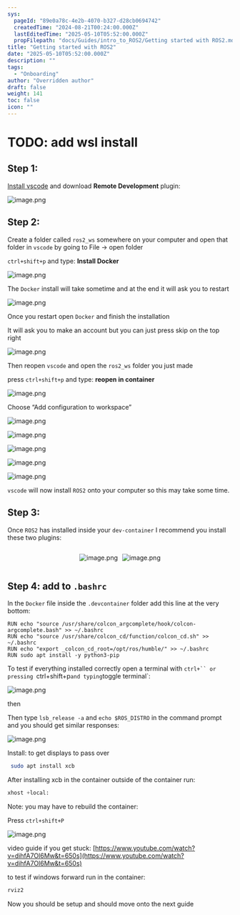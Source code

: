 ```yaml
---
sys:
  pageId: "89e0a78c-4e2b-4070-b327-d28cb0694742"
  createdTime: "2024-08-21T00:24:00.000Z"
  lastEditedTime: "2025-05-10T05:52:00.000Z"
  propFilepath: "docs/Guides/intro_to_ROS2/Getting started with ROS2.md"
title: "Getting started with ROS2"
date: "2025-05-10T05:52:00.000Z"
description: ""
tags:
  - "Onboarding"
author: "Overridden author"
draft: false
weight: 141
toc: false
icon: ""
---
```


# TODO: add wsl install

## Step 1:

[Install vscode](https://code.visualstudio.com/download) and download **Remote Development** plugin:

![image.png](https://prod-files-secure.s3.us-west-2.amazonaws.com/d518164a-d88e-44d1-a4ee-3adb3bd8bce0/efb52993-1881-4a40-b95e-6f020334f022/image.png?X-Amz-Algorithm=AWS4-HMAC-SHA256&X-Amz-Content-Sha256=UNSIGNED-PAYLOAD&X-Amz-Credential=ASIAZI2LB466XC6MCB4E%2F20250604%2Fus-west-2%2Fs3%2Faws4_request&X-Amz-Date=20250604T140754Z&X-Amz-Expires=3600&X-Amz-Security-Token=IQoJb3JpZ2luX2VjEFUaCXVzLXdlc3QtMiJHMEUCIQCtGrLAc5l0LPMtb5mNsZ5TuE5XHkePrKEgFv%2F2SGJZ9QIgWcCpW0WuHP4S1xdLuWiQEfU%2FQ44g3YyEapUegf4FJo8q%2FwMILhAAGgw2Mzc0MjMxODM4MDUiDMPMd%2Bu8qPY9lSR9KSrcA9UHCFdPxcd%2FdskbmMLni6f54gbRVTGY2GgluacREetXWp0wIJaAX%2BPpJmmBzsadfYQjYJVZBad6LJ0hRBzpauIJIEa4mjGqDMq0q8uywF0cLXJDaKu0V%2BpetDN8dcvvPEFe4QPp4oneKHAlpSgIH%2FQZBld8PH0N9xg7mMKayrqw0s1vHHsrz49rewwx8O7uYG4tvcjRerlSggzwUyEg%2BmPPO2FNtjBZW92JKrKyHOnF%2By0pskxMqDsP25Ar3ycIb2nnmoRGbDdYkqNYBlxnKKwuz99dGIJw8Xhlc0kZD5VUtfxHhyMVfUF3siahrgcAzsWlW%2BjmfO%2BM8dUKxSCUsJbiEEAV9myuWOzX1SRS3mWZhAC4pUBvmPULsKUcxRO0YPng8j0h86YtPxUTtnUFAM%2F%2FmZPhbypTB52XR9%2BDNiRIAp1OzVhtkExxkXJFqjHci3cQezN%2BlvnDRCG3nRiPyScqTsuNaOsE6U1MW9yTJ5SgzSdf8IuJI7uDnYW6EtulYQljVpi2SoCMvi3tudZgY%2FZYxu2Uf%2FJbfyFO7JV35xtRQldZJ7tHc3qN4H7y4WdWZLLKCM2Jbnf8LodnbVBFkjwm%2FNf90HBohl%2BVAIrzBTO35b55q9JkulISHN97MMiAgcIGOqUB66KDjEch6%2FmRwtE9W9K8q7ajAj2XmY4RoimKTQUhUaa%2BHnX2AsD6MMIXTQ%2FaolWBSTjK%2B6mlh%2Fk60lkUzAsMSYG2vC1nQRE%2F3JoZxRI%2FGAXdgzpFBB1wSjYwsMOxWOwKTztOo5zc1uHxxzKxT8MNW2LDz1BxPFtutJZrhoEJVTjxvwMhzSv%2Bl9LLZ7xxcEPFzp%2FDu33EwKZ7a2xk%2FQ7zGbBDxAeN&X-Amz-Signature=3dfc289aeb83b76ebbf1de08f9cbfa5722a9ef4ab1554085ad33ea9e8c8defe6&X-Amz-SignedHeaders=host&x-id=GetObject)

## Step 2:

Create a folder called `ros2_ws` somewhere on your computer and open that folder in `vscode` by going to File → open folder 

`ctrl+shift+p` and type: **Install Docker**

![image.png](https://prod-files-secure.s3.us-west-2.amazonaws.com/d518164a-d88e-44d1-a4ee-3adb3bd8bce0/2269dc0e-1cd5-47ff-bceb-c04ad9b2eab0/image.png?X-Amz-Algorithm=AWS4-HMAC-SHA256&X-Amz-Content-Sha256=UNSIGNED-PAYLOAD&X-Amz-Credential=ASIAZI2LB466XC6MCB4E%2F20250604%2Fus-west-2%2Fs3%2Faws4_request&X-Amz-Date=20250604T140754Z&X-Amz-Expires=3600&X-Amz-Security-Token=IQoJb3JpZ2luX2VjEFUaCXVzLXdlc3QtMiJHMEUCIQCtGrLAc5l0LPMtb5mNsZ5TuE5XHkePrKEgFv%2F2SGJZ9QIgWcCpW0WuHP4S1xdLuWiQEfU%2FQ44g3YyEapUegf4FJo8q%2FwMILhAAGgw2Mzc0MjMxODM4MDUiDMPMd%2Bu8qPY9lSR9KSrcA9UHCFdPxcd%2FdskbmMLni6f54gbRVTGY2GgluacREetXWp0wIJaAX%2BPpJmmBzsadfYQjYJVZBad6LJ0hRBzpauIJIEa4mjGqDMq0q8uywF0cLXJDaKu0V%2BpetDN8dcvvPEFe4QPp4oneKHAlpSgIH%2FQZBld8PH0N9xg7mMKayrqw0s1vHHsrz49rewwx8O7uYG4tvcjRerlSggzwUyEg%2BmPPO2FNtjBZW92JKrKyHOnF%2By0pskxMqDsP25Ar3ycIb2nnmoRGbDdYkqNYBlxnKKwuz99dGIJw8Xhlc0kZD5VUtfxHhyMVfUF3siahrgcAzsWlW%2BjmfO%2BM8dUKxSCUsJbiEEAV9myuWOzX1SRS3mWZhAC4pUBvmPULsKUcxRO0YPng8j0h86YtPxUTtnUFAM%2F%2FmZPhbypTB52XR9%2BDNiRIAp1OzVhtkExxkXJFqjHci3cQezN%2BlvnDRCG3nRiPyScqTsuNaOsE6U1MW9yTJ5SgzSdf8IuJI7uDnYW6EtulYQljVpi2SoCMvi3tudZgY%2FZYxu2Uf%2FJbfyFO7JV35xtRQldZJ7tHc3qN4H7y4WdWZLLKCM2Jbnf8LodnbVBFkjwm%2FNf90HBohl%2BVAIrzBTO35b55q9JkulISHN97MMiAgcIGOqUB66KDjEch6%2FmRwtE9W9K8q7ajAj2XmY4RoimKTQUhUaa%2BHnX2AsD6MMIXTQ%2FaolWBSTjK%2B6mlh%2Fk60lkUzAsMSYG2vC1nQRE%2F3JoZxRI%2FGAXdgzpFBB1wSjYwsMOxWOwKTztOo5zc1uHxxzKxT8MNW2LDz1BxPFtutJZrhoEJVTjxvwMhzSv%2Bl9LLZ7xxcEPFzp%2FDu33EwKZ7a2xk%2FQ7zGbBDxAeN&X-Amz-Signature=7e4120649142b7c9a75bab88921ab414bc8335bb300519b1d95101d90139da6c&X-Amz-SignedHeaders=host&x-id=GetObject)

The `Docker` install will take sometime and at the end it will ask you to restart

![image.png](https://prod-files-secure.s3.us-west-2.amazonaws.com/d518164a-d88e-44d1-a4ee-3adb3bd8bce0/ed233f78-be33-4b1f-b89c-9c346c0e961e/image.png?X-Amz-Algorithm=AWS4-HMAC-SHA256&X-Amz-Content-Sha256=UNSIGNED-PAYLOAD&X-Amz-Credential=ASIAZI2LB466XC6MCB4E%2F20250604%2Fus-west-2%2Fs3%2Faws4_request&X-Amz-Date=20250604T140754Z&X-Amz-Expires=3600&X-Amz-Security-Token=IQoJb3JpZ2luX2VjEFUaCXVzLXdlc3QtMiJHMEUCIQCtGrLAc5l0LPMtb5mNsZ5TuE5XHkePrKEgFv%2F2SGJZ9QIgWcCpW0WuHP4S1xdLuWiQEfU%2FQ44g3YyEapUegf4FJo8q%2FwMILhAAGgw2Mzc0MjMxODM4MDUiDMPMd%2Bu8qPY9lSR9KSrcA9UHCFdPxcd%2FdskbmMLni6f54gbRVTGY2GgluacREetXWp0wIJaAX%2BPpJmmBzsadfYQjYJVZBad6LJ0hRBzpauIJIEa4mjGqDMq0q8uywF0cLXJDaKu0V%2BpetDN8dcvvPEFe4QPp4oneKHAlpSgIH%2FQZBld8PH0N9xg7mMKayrqw0s1vHHsrz49rewwx8O7uYG4tvcjRerlSggzwUyEg%2BmPPO2FNtjBZW92JKrKyHOnF%2By0pskxMqDsP25Ar3ycIb2nnmoRGbDdYkqNYBlxnKKwuz99dGIJw8Xhlc0kZD5VUtfxHhyMVfUF3siahrgcAzsWlW%2BjmfO%2BM8dUKxSCUsJbiEEAV9myuWOzX1SRS3mWZhAC4pUBvmPULsKUcxRO0YPng8j0h86YtPxUTtnUFAM%2F%2FmZPhbypTB52XR9%2BDNiRIAp1OzVhtkExxkXJFqjHci3cQezN%2BlvnDRCG3nRiPyScqTsuNaOsE6U1MW9yTJ5SgzSdf8IuJI7uDnYW6EtulYQljVpi2SoCMvi3tudZgY%2FZYxu2Uf%2FJbfyFO7JV35xtRQldZJ7tHc3qN4H7y4WdWZLLKCM2Jbnf8LodnbVBFkjwm%2FNf90HBohl%2BVAIrzBTO35b55q9JkulISHN97MMiAgcIGOqUB66KDjEch6%2FmRwtE9W9K8q7ajAj2XmY4RoimKTQUhUaa%2BHnX2AsD6MMIXTQ%2FaolWBSTjK%2B6mlh%2Fk60lkUzAsMSYG2vC1nQRE%2F3JoZxRI%2FGAXdgzpFBB1wSjYwsMOxWOwKTztOo5zc1uHxxzKxT8MNW2LDz1BxPFtutJZrhoEJVTjxvwMhzSv%2Bl9LLZ7xxcEPFzp%2FDu33EwKZ7a2xk%2FQ7zGbBDxAeN&X-Amz-Signature=59035f32141f9e0e9146b7d59d1dbbdd8ef4710e8f81c54a5277613e4aaaabd6&X-Amz-SignedHeaders=host&x-id=GetObject)

Once you restart open `Docker` and finish the installation

It will ask you to make an account but you can just press skip on the top right

![image.png](https://prod-files-secure.s3.us-west-2.amazonaws.com/d518164a-d88e-44d1-a4ee-3adb3bd8bce0/21010ad9-1659-4fd9-9f59-9932a09b2a3d/image.png?X-Amz-Algorithm=AWS4-HMAC-SHA256&X-Amz-Content-Sha256=UNSIGNED-PAYLOAD&X-Amz-Credential=ASIAZI2LB466XC6MCB4E%2F20250604%2Fus-west-2%2Fs3%2Faws4_request&X-Amz-Date=20250604T140754Z&X-Amz-Expires=3600&X-Amz-Security-Token=IQoJb3JpZ2luX2VjEFUaCXVzLXdlc3QtMiJHMEUCIQCtGrLAc5l0LPMtb5mNsZ5TuE5XHkePrKEgFv%2F2SGJZ9QIgWcCpW0WuHP4S1xdLuWiQEfU%2FQ44g3YyEapUegf4FJo8q%2FwMILhAAGgw2Mzc0MjMxODM4MDUiDMPMd%2Bu8qPY9lSR9KSrcA9UHCFdPxcd%2FdskbmMLni6f54gbRVTGY2GgluacREetXWp0wIJaAX%2BPpJmmBzsadfYQjYJVZBad6LJ0hRBzpauIJIEa4mjGqDMq0q8uywF0cLXJDaKu0V%2BpetDN8dcvvPEFe4QPp4oneKHAlpSgIH%2FQZBld8PH0N9xg7mMKayrqw0s1vHHsrz49rewwx8O7uYG4tvcjRerlSggzwUyEg%2BmPPO2FNtjBZW92JKrKyHOnF%2By0pskxMqDsP25Ar3ycIb2nnmoRGbDdYkqNYBlxnKKwuz99dGIJw8Xhlc0kZD5VUtfxHhyMVfUF3siahrgcAzsWlW%2BjmfO%2BM8dUKxSCUsJbiEEAV9myuWOzX1SRS3mWZhAC4pUBvmPULsKUcxRO0YPng8j0h86YtPxUTtnUFAM%2F%2FmZPhbypTB52XR9%2BDNiRIAp1OzVhtkExxkXJFqjHci3cQezN%2BlvnDRCG3nRiPyScqTsuNaOsE6U1MW9yTJ5SgzSdf8IuJI7uDnYW6EtulYQljVpi2SoCMvi3tudZgY%2FZYxu2Uf%2FJbfyFO7JV35xtRQldZJ7tHc3qN4H7y4WdWZLLKCM2Jbnf8LodnbVBFkjwm%2FNf90HBohl%2BVAIrzBTO35b55q9JkulISHN97MMiAgcIGOqUB66KDjEch6%2FmRwtE9W9K8q7ajAj2XmY4RoimKTQUhUaa%2BHnX2AsD6MMIXTQ%2FaolWBSTjK%2B6mlh%2Fk60lkUzAsMSYG2vC1nQRE%2F3JoZxRI%2FGAXdgzpFBB1wSjYwsMOxWOwKTztOo5zc1uHxxzKxT8MNW2LDz1BxPFtutJZrhoEJVTjxvwMhzSv%2Bl9LLZ7xxcEPFzp%2FDu33EwKZ7a2xk%2FQ7zGbBDxAeN&X-Amz-Signature=a82f0af4632dcf2ff4aa29558481a88e3304406f8106242a360173e5b983f237&X-Amz-SignedHeaders=host&x-id=GetObject)

Then reopen `vscode` and open the `ros2_ws` folder you just made

press `ctrl+shift+p` and type: **reopen in container**

![image.png](https://prod-files-secure.s3.us-west-2.amazonaws.com/d518164a-d88e-44d1-a4ee-3adb3bd8bce0/4e93b8c2-41ad-488c-8095-c74205196118/image.png?X-Amz-Algorithm=AWS4-HMAC-SHA256&X-Amz-Content-Sha256=UNSIGNED-PAYLOAD&X-Amz-Credential=ASIAZI2LB466XC6MCB4E%2F20250604%2Fus-west-2%2Fs3%2Faws4_request&X-Amz-Date=20250604T140754Z&X-Amz-Expires=3600&X-Amz-Security-Token=IQoJb3JpZ2luX2VjEFUaCXVzLXdlc3QtMiJHMEUCIQCtGrLAc5l0LPMtb5mNsZ5TuE5XHkePrKEgFv%2F2SGJZ9QIgWcCpW0WuHP4S1xdLuWiQEfU%2FQ44g3YyEapUegf4FJo8q%2FwMILhAAGgw2Mzc0MjMxODM4MDUiDMPMd%2Bu8qPY9lSR9KSrcA9UHCFdPxcd%2FdskbmMLni6f54gbRVTGY2GgluacREetXWp0wIJaAX%2BPpJmmBzsadfYQjYJVZBad6LJ0hRBzpauIJIEa4mjGqDMq0q8uywF0cLXJDaKu0V%2BpetDN8dcvvPEFe4QPp4oneKHAlpSgIH%2FQZBld8PH0N9xg7mMKayrqw0s1vHHsrz49rewwx8O7uYG4tvcjRerlSggzwUyEg%2BmPPO2FNtjBZW92JKrKyHOnF%2By0pskxMqDsP25Ar3ycIb2nnmoRGbDdYkqNYBlxnKKwuz99dGIJw8Xhlc0kZD5VUtfxHhyMVfUF3siahrgcAzsWlW%2BjmfO%2BM8dUKxSCUsJbiEEAV9myuWOzX1SRS3mWZhAC4pUBvmPULsKUcxRO0YPng8j0h86YtPxUTtnUFAM%2F%2FmZPhbypTB52XR9%2BDNiRIAp1OzVhtkExxkXJFqjHci3cQezN%2BlvnDRCG3nRiPyScqTsuNaOsE6U1MW9yTJ5SgzSdf8IuJI7uDnYW6EtulYQljVpi2SoCMvi3tudZgY%2FZYxu2Uf%2FJbfyFO7JV35xtRQldZJ7tHc3qN4H7y4WdWZLLKCM2Jbnf8LodnbVBFkjwm%2FNf90HBohl%2BVAIrzBTO35b55q9JkulISHN97MMiAgcIGOqUB66KDjEch6%2FmRwtE9W9K8q7ajAj2XmY4RoimKTQUhUaa%2BHnX2AsD6MMIXTQ%2FaolWBSTjK%2B6mlh%2Fk60lkUzAsMSYG2vC1nQRE%2F3JoZxRI%2FGAXdgzpFBB1wSjYwsMOxWOwKTztOo5zc1uHxxzKxT8MNW2LDz1BxPFtutJZrhoEJVTjxvwMhzSv%2Bl9LLZ7xxcEPFzp%2FDu33EwKZ7a2xk%2FQ7zGbBDxAeN&X-Amz-Signature=5f10fda525ff86596adf2ace1d933f35b94229499a9779813f64ae40ca17144d&X-Amz-SignedHeaders=host&x-id=GetObject)

Choose “Add configuration to workspace”

![image.png](https://prod-files-secure.s3.us-west-2.amazonaws.com/d518164a-d88e-44d1-a4ee-3adb3bd8bce0/9560b282-5060-4989-ba37-97e7b2c22476/image.png?X-Amz-Algorithm=AWS4-HMAC-SHA256&X-Amz-Content-Sha256=UNSIGNED-PAYLOAD&X-Amz-Credential=ASIAZI2LB466XC6MCB4E%2F20250604%2Fus-west-2%2Fs3%2Faws4_request&X-Amz-Date=20250604T140754Z&X-Amz-Expires=3600&X-Amz-Security-Token=IQoJb3JpZ2luX2VjEFUaCXVzLXdlc3QtMiJHMEUCIQCtGrLAc5l0LPMtb5mNsZ5TuE5XHkePrKEgFv%2F2SGJZ9QIgWcCpW0WuHP4S1xdLuWiQEfU%2FQ44g3YyEapUegf4FJo8q%2FwMILhAAGgw2Mzc0MjMxODM4MDUiDMPMd%2Bu8qPY9lSR9KSrcA9UHCFdPxcd%2FdskbmMLni6f54gbRVTGY2GgluacREetXWp0wIJaAX%2BPpJmmBzsadfYQjYJVZBad6LJ0hRBzpauIJIEa4mjGqDMq0q8uywF0cLXJDaKu0V%2BpetDN8dcvvPEFe4QPp4oneKHAlpSgIH%2FQZBld8PH0N9xg7mMKayrqw0s1vHHsrz49rewwx8O7uYG4tvcjRerlSggzwUyEg%2BmPPO2FNtjBZW92JKrKyHOnF%2By0pskxMqDsP25Ar3ycIb2nnmoRGbDdYkqNYBlxnKKwuz99dGIJw8Xhlc0kZD5VUtfxHhyMVfUF3siahrgcAzsWlW%2BjmfO%2BM8dUKxSCUsJbiEEAV9myuWOzX1SRS3mWZhAC4pUBvmPULsKUcxRO0YPng8j0h86YtPxUTtnUFAM%2F%2FmZPhbypTB52XR9%2BDNiRIAp1OzVhtkExxkXJFqjHci3cQezN%2BlvnDRCG3nRiPyScqTsuNaOsE6U1MW9yTJ5SgzSdf8IuJI7uDnYW6EtulYQljVpi2SoCMvi3tudZgY%2FZYxu2Uf%2FJbfyFO7JV35xtRQldZJ7tHc3qN4H7y4WdWZLLKCM2Jbnf8LodnbVBFkjwm%2FNf90HBohl%2BVAIrzBTO35b55q9JkulISHN97MMiAgcIGOqUB66KDjEch6%2FmRwtE9W9K8q7ajAj2XmY4RoimKTQUhUaa%2BHnX2AsD6MMIXTQ%2FaolWBSTjK%2B6mlh%2Fk60lkUzAsMSYG2vC1nQRE%2F3JoZxRI%2FGAXdgzpFBB1wSjYwsMOxWOwKTztOo5zc1uHxxzKxT8MNW2LDz1BxPFtutJZrhoEJVTjxvwMhzSv%2Bl9LLZ7xxcEPFzp%2FDu33EwKZ7a2xk%2FQ7zGbBDxAeN&X-Amz-Signature=b2c6129dc5357ac70d24b38d6483fc48817598597071997b27458f1be1fb0d67&X-Amz-SignedHeaders=host&x-id=GetObject)

![image.png](https://prod-files-secure.s3.us-west-2.amazonaws.com/d518164a-d88e-44d1-a4ee-3adb3bd8bce0/2ee63f81-886b-48e8-a553-dc6e5eac99e4/image.png?X-Amz-Algorithm=AWS4-HMAC-SHA256&X-Amz-Content-Sha256=UNSIGNED-PAYLOAD&X-Amz-Credential=ASIAZI2LB466XC6MCB4E%2F20250604%2Fus-west-2%2Fs3%2Faws4_request&X-Amz-Date=20250604T140754Z&X-Amz-Expires=3600&X-Amz-Security-Token=IQoJb3JpZ2luX2VjEFUaCXVzLXdlc3QtMiJHMEUCIQCtGrLAc5l0LPMtb5mNsZ5TuE5XHkePrKEgFv%2F2SGJZ9QIgWcCpW0WuHP4S1xdLuWiQEfU%2FQ44g3YyEapUegf4FJo8q%2FwMILhAAGgw2Mzc0MjMxODM4MDUiDMPMd%2Bu8qPY9lSR9KSrcA9UHCFdPxcd%2FdskbmMLni6f54gbRVTGY2GgluacREetXWp0wIJaAX%2BPpJmmBzsadfYQjYJVZBad6LJ0hRBzpauIJIEa4mjGqDMq0q8uywF0cLXJDaKu0V%2BpetDN8dcvvPEFe4QPp4oneKHAlpSgIH%2FQZBld8PH0N9xg7mMKayrqw0s1vHHsrz49rewwx8O7uYG4tvcjRerlSggzwUyEg%2BmPPO2FNtjBZW92JKrKyHOnF%2By0pskxMqDsP25Ar3ycIb2nnmoRGbDdYkqNYBlxnKKwuz99dGIJw8Xhlc0kZD5VUtfxHhyMVfUF3siahrgcAzsWlW%2BjmfO%2BM8dUKxSCUsJbiEEAV9myuWOzX1SRS3mWZhAC4pUBvmPULsKUcxRO0YPng8j0h86YtPxUTtnUFAM%2F%2FmZPhbypTB52XR9%2BDNiRIAp1OzVhtkExxkXJFqjHci3cQezN%2BlvnDRCG3nRiPyScqTsuNaOsE6U1MW9yTJ5SgzSdf8IuJI7uDnYW6EtulYQljVpi2SoCMvi3tudZgY%2FZYxu2Uf%2FJbfyFO7JV35xtRQldZJ7tHc3qN4H7y4WdWZLLKCM2Jbnf8LodnbVBFkjwm%2FNf90HBohl%2BVAIrzBTO35b55q9JkulISHN97MMiAgcIGOqUB66KDjEch6%2FmRwtE9W9K8q7ajAj2XmY4RoimKTQUhUaa%2BHnX2AsD6MMIXTQ%2FaolWBSTjK%2B6mlh%2Fk60lkUzAsMSYG2vC1nQRE%2F3JoZxRI%2FGAXdgzpFBB1wSjYwsMOxWOwKTztOo5zc1uHxxzKxT8MNW2LDz1BxPFtutJZrhoEJVTjxvwMhzSv%2Bl9LLZ7xxcEPFzp%2FDu33EwKZ7a2xk%2FQ7zGbBDxAeN&X-Amz-Signature=e1d6026720176325305477685287d58b51922b1f8b2125aeb7ab581861333b16&X-Amz-SignedHeaders=host&x-id=GetObject)

![image.png](https://prod-files-secure.s3.us-west-2.amazonaws.com/d518164a-d88e-44d1-a4ee-3adb3bd8bce0/ae1580b2-b048-407e-aed9-b584224a7a04/image.png?X-Amz-Algorithm=AWS4-HMAC-SHA256&X-Amz-Content-Sha256=UNSIGNED-PAYLOAD&X-Amz-Credential=ASIAZI2LB466XC6MCB4E%2F20250604%2Fus-west-2%2Fs3%2Faws4_request&X-Amz-Date=20250604T140754Z&X-Amz-Expires=3600&X-Amz-Security-Token=IQoJb3JpZ2luX2VjEFUaCXVzLXdlc3QtMiJHMEUCIQCtGrLAc5l0LPMtb5mNsZ5TuE5XHkePrKEgFv%2F2SGJZ9QIgWcCpW0WuHP4S1xdLuWiQEfU%2FQ44g3YyEapUegf4FJo8q%2FwMILhAAGgw2Mzc0MjMxODM4MDUiDMPMd%2Bu8qPY9lSR9KSrcA9UHCFdPxcd%2FdskbmMLni6f54gbRVTGY2GgluacREetXWp0wIJaAX%2BPpJmmBzsadfYQjYJVZBad6LJ0hRBzpauIJIEa4mjGqDMq0q8uywF0cLXJDaKu0V%2BpetDN8dcvvPEFe4QPp4oneKHAlpSgIH%2FQZBld8PH0N9xg7mMKayrqw0s1vHHsrz49rewwx8O7uYG4tvcjRerlSggzwUyEg%2BmPPO2FNtjBZW92JKrKyHOnF%2By0pskxMqDsP25Ar3ycIb2nnmoRGbDdYkqNYBlxnKKwuz99dGIJw8Xhlc0kZD5VUtfxHhyMVfUF3siahrgcAzsWlW%2BjmfO%2BM8dUKxSCUsJbiEEAV9myuWOzX1SRS3mWZhAC4pUBvmPULsKUcxRO0YPng8j0h86YtPxUTtnUFAM%2F%2FmZPhbypTB52XR9%2BDNiRIAp1OzVhtkExxkXJFqjHci3cQezN%2BlvnDRCG3nRiPyScqTsuNaOsE6U1MW9yTJ5SgzSdf8IuJI7uDnYW6EtulYQljVpi2SoCMvi3tudZgY%2FZYxu2Uf%2FJbfyFO7JV35xtRQldZJ7tHc3qN4H7y4WdWZLLKCM2Jbnf8LodnbVBFkjwm%2FNf90HBohl%2BVAIrzBTO35b55q9JkulISHN97MMiAgcIGOqUB66KDjEch6%2FmRwtE9W9K8q7ajAj2XmY4RoimKTQUhUaa%2BHnX2AsD6MMIXTQ%2FaolWBSTjK%2B6mlh%2Fk60lkUzAsMSYG2vC1nQRE%2F3JoZxRI%2FGAXdgzpFBB1wSjYwsMOxWOwKTztOo5zc1uHxxzKxT8MNW2LDz1BxPFtutJZrhoEJVTjxvwMhzSv%2Bl9LLZ7xxcEPFzp%2FDu33EwKZ7a2xk%2FQ7zGbBDxAeN&X-Amz-Signature=022fe246cadd193ef36872d071aa523fb08fe98089d094a8c01dd75a376fcbcc&X-Amz-SignedHeaders=host&x-id=GetObject)

![image.png](https://prod-files-secure.s3.us-west-2.amazonaws.com/d518164a-d88e-44d1-a4ee-3adb3bd8bce0/53255b28-f75e-430f-b9e3-c0ac8577e42b/image.png?X-Amz-Algorithm=AWS4-HMAC-SHA256&X-Amz-Content-Sha256=UNSIGNED-PAYLOAD&X-Amz-Credential=ASIAZI2LB466XC6MCB4E%2F20250604%2Fus-west-2%2Fs3%2Faws4_request&X-Amz-Date=20250604T140754Z&X-Amz-Expires=3600&X-Amz-Security-Token=IQoJb3JpZ2luX2VjEFUaCXVzLXdlc3QtMiJHMEUCIQCtGrLAc5l0LPMtb5mNsZ5TuE5XHkePrKEgFv%2F2SGJZ9QIgWcCpW0WuHP4S1xdLuWiQEfU%2FQ44g3YyEapUegf4FJo8q%2FwMILhAAGgw2Mzc0MjMxODM4MDUiDMPMd%2Bu8qPY9lSR9KSrcA9UHCFdPxcd%2FdskbmMLni6f54gbRVTGY2GgluacREetXWp0wIJaAX%2BPpJmmBzsadfYQjYJVZBad6LJ0hRBzpauIJIEa4mjGqDMq0q8uywF0cLXJDaKu0V%2BpetDN8dcvvPEFe4QPp4oneKHAlpSgIH%2FQZBld8PH0N9xg7mMKayrqw0s1vHHsrz49rewwx8O7uYG4tvcjRerlSggzwUyEg%2BmPPO2FNtjBZW92JKrKyHOnF%2By0pskxMqDsP25Ar3ycIb2nnmoRGbDdYkqNYBlxnKKwuz99dGIJw8Xhlc0kZD5VUtfxHhyMVfUF3siahrgcAzsWlW%2BjmfO%2BM8dUKxSCUsJbiEEAV9myuWOzX1SRS3mWZhAC4pUBvmPULsKUcxRO0YPng8j0h86YtPxUTtnUFAM%2F%2FmZPhbypTB52XR9%2BDNiRIAp1OzVhtkExxkXJFqjHci3cQezN%2BlvnDRCG3nRiPyScqTsuNaOsE6U1MW9yTJ5SgzSdf8IuJI7uDnYW6EtulYQljVpi2SoCMvi3tudZgY%2FZYxu2Uf%2FJbfyFO7JV35xtRQldZJ7tHc3qN4H7y4WdWZLLKCM2Jbnf8LodnbVBFkjwm%2FNf90HBohl%2BVAIrzBTO35b55q9JkulISHN97MMiAgcIGOqUB66KDjEch6%2FmRwtE9W9K8q7ajAj2XmY4RoimKTQUhUaa%2BHnX2AsD6MMIXTQ%2FaolWBSTjK%2B6mlh%2Fk60lkUzAsMSYG2vC1nQRE%2F3JoZxRI%2FGAXdgzpFBB1wSjYwsMOxWOwKTztOo5zc1uHxxzKxT8MNW2LDz1BxPFtutJZrhoEJVTjxvwMhzSv%2Bl9LLZ7xxcEPFzp%2FDu33EwKZ7a2xk%2FQ7zGbBDxAeN&X-Amz-Signature=d35e05e8e5d40f99776c22fb8e514f131a256e16d2be7b12ae7782aea293cb01&X-Amz-SignedHeaders=host&x-id=GetObject)

![image.png](https://prod-files-secure.s3.us-west-2.amazonaws.com/d518164a-d88e-44d1-a4ee-3adb3bd8bce0/7c562767-5af9-4ffb-97d1-327bcdf4ee00/image.png?X-Amz-Algorithm=AWS4-HMAC-SHA256&X-Amz-Content-Sha256=UNSIGNED-PAYLOAD&X-Amz-Credential=ASIAZI2LB466XC6MCB4E%2F20250604%2Fus-west-2%2Fs3%2Faws4_request&X-Amz-Date=20250604T140754Z&X-Amz-Expires=3600&X-Amz-Security-Token=IQoJb3JpZ2luX2VjEFUaCXVzLXdlc3QtMiJHMEUCIQCtGrLAc5l0LPMtb5mNsZ5TuE5XHkePrKEgFv%2F2SGJZ9QIgWcCpW0WuHP4S1xdLuWiQEfU%2FQ44g3YyEapUegf4FJo8q%2FwMILhAAGgw2Mzc0MjMxODM4MDUiDMPMd%2Bu8qPY9lSR9KSrcA9UHCFdPxcd%2FdskbmMLni6f54gbRVTGY2GgluacREetXWp0wIJaAX%2BPpJmmBzsadfYQjYJVZBad6LJ0hRBzpauIJIEa4mjGqDMq0q8uywF0cLXJDaKu0V%2BpetDN8dcvvPEFe4QPp4oneKHAlpSgIH%2FQZBld8PH0N9xg7mMKayrqw0s1vHHsrz49rewwx8O7uYG4tvcjRerlSggzwUyEg%2BmPPO2FNtjBZW92JKrKyHOnF%2By0pskxMqDsP25Ar3ycIb2nnmoRGbDdYkqNYBlxnKKwuz99dGIJw8Xhlc0kZD5VUtfxHhyMVfUF3siahrgcAzsWlW%2BjmfO%2BM8dUKxSCUsJbiEEAV9myuWOzX1SRS3mWZhAC4pUBvmPULsKUcxRO0YPng8j0h86YtPxUTtnUFAM%2F%2FmZPhbypTB52XR9%2BDNiRIAp1OzVhtkExxkXJFqjHci3cQezN%2BlvnDRCG3nRiPyScqTsuNaOsE6U1MW9yTJ5SgzSdf8IuJI7uDnYW6EtulYQljVpi2SoCMvi3tudZgY%2FZYxu2Uf%2FJbfyFO7JV35xtRQldZJ7tHc3qN4H7y4WdWZLLKCM2Jbnf8LodnbVBFkjwm%2FNf90HBohl%2BVAIrzBTO35b55q9JkulISHN97MMiAgcIGOqUB66KDjEch6%2FmRwtE9W9K8q7ajAj2XmY4RoimKTQUhUaa%2BHnX2AsD6MMIXTQ%2FaolWBSTjK%2B6mlh%2Fk60lkUzAsMSYG2vC1nQRE%2F3JoZxRI%2FGAXdgzpFBB1wSjYwsMOxWOwKTztOo5zc1uHxxzKxT8MNW2LDz1BxPFtutJZrhoEJVTjxvwMhzSv%2Bl9LLZ7xxcEPFzp%2FDu33EwKZ7a2xk%2FQ7zGbBDxAeN&X-Amz-Signature=9d7e18ac1da37d43a6b5be129b1f2a124592cc544b70bdddea3b1e1977a5ce5a&X-Amz-SignedHeaders=host&x-id=GetObject)

`vscode` will now install `ROS2` onto your computer so this may take some time.

## Step 3:

Once `ROS2` has installed inside your `dev-container` I recommend you install these two plugins:

<div style="display: flex;flex-direction: row; column-gap:10px; max-width: 630px;justify-content: center;">
<div>

![image.png](https://prod-files-secure.s3.us-west-2.amazonaws.com/d518164a-d88e-44d1-a4ee-3adb3bd8bce0/3fc3d550-5a54-4ba1-ba6b-faa01cdb7369/image.png?X-Amz-Algorithm=AWS4-HMAC-SHA256&X-Amz-Content-Sha256=UNSIGNED-PAYLOAD&X-Amz-Credential=ASIAZI2LB4664CRYRIA5%2F20250604%2Fus-west-2%2Fs3%2Faws4_request&X-Amz-Date=20250604T140756Z&X-Amz-Expires=3600&X-Amz-Security-Token=IQoJb3JpZ2luX2VjEFUaCXVzLXdlc3QtMiJGMEQCIH6vBJhEpirtPkvisBSY7WVgd5BnXqiUBOLg%2FIUPCpirAiB6%2By%2B04kHCP8T0Rau1j9DQ7vbuPe6omXYyJ70P7HdVzyr%2FAwguEAAaDDYzNzQyMzE4MzgwNSIM13Rr1AGIUwa%2FpRAZKtwDvDA2fGg1l0AoyUxdAn8lCfIomsRR1ytCwb1cZsd9mnT68GIqq8IpnC%2BgFFJB2BCIUI85p6JflzQUeWQywnG6c0bodZ1atKNNX2K%2B%2BF7hGdJlj8nwqN8u2b7zaLjk%2BGOk1YVFdXL8pjbKrpyImOeZ1g5llIWHjnrApzj2kAe2dMTZUaXL0L9AQrAADc366arPnxlLqKA3n0%2BR%2Fdz2SpluLrjmExJRT6wl%2BBAtESNqE7GukRpTkKszoJmCdI8VE1Du%2B%2FbePg5SIQjcjepkVcITZEMz%2FZcpwFnORG7zCn99g5NEt6uj%2BZa1z67AbvzmGzqDQWkTS6zP%2Fag9LBmN040A8F0sExufFEKVC7nFeLQ9wE%2FaY2hSsZCBXdbWkHw%2FpaKrAv%2FCgmm%2Fy1VN9ujCQa1I6THdcbQzMZEjmuzVIG9SLAmLZGsU%2FZoAIsD%2B6BypGVXj7T7tIGuNjiIkX6kQ7e6Bhqugo22bmj81MS3dJByYCWv0Gvrtkdk0cNynb8J8ul2GCmV9VQxGl71MM7myQd6pSCmEmiK4%2BOFcvzcGzAD6zgysoNuk01jzO6Qw3I0xThMfiwOe%2BWmZTw4YxIyeHHbEvYKID5OiZFGNvajF4Tdy23vG68NPKkYsVtvHYgUw%2B4CBwgY6pgFbfdmHbdUZiBMJq5aZvGU0bYVXvnMZOB7E287jYNklqURRMU3fnDmzdN3SjYWdvBJXjsfZMAdB0P8HJGcuG%2BC%2FK4Ou01%2B2pirYRhYDArnCAC2IIqdGrcV5RsIxKIDHxWZTvt90m2YnnKt87Jt%2F6MaIZGiSuwDIm3vPC1bcILSG3pmHfQ%2F1jJI08zN1VQUv64QkHPbmuHNRVMaY4Ugp9HN%2BTuAsBNqR&X-Amz-Signature=decb273655f44a76291a077ab4911b50c09cf896d006f0b6a48eca2bda89ee8b&X-Amz-SignedHeaders=host&x-id=GetObject)

</div>
<div>

![image.png](https://prod-files-secure.s3.us-west-2.amazonaws.com/d518164a-d88e-44d1-a4ee-3adb3bd8bce0/d994cc66-13c2-4093-a5a3-f84cf4601a82/image.png?X-Amz-Algorithm=AWS4-HMAC-SHA256&X-Amz-Content-Sha256=UNSIGNED-PAYLOAD&X-Amz-Credential=ASIAZI2LB466VCCNAYRM%2F20250604%2Fus-west-2%2Fs3%2Faws4_request&X-Amz-Date=20250604T140757Z&X-Amz-Expires=3600&X-Amz-Security-Token=IQoJb3JpZ2luX2VjEFUaCXVzLXdlc3QtMiJIMEYCIQCVNABZ520zoM%2Bkq72QBT8NroW9lU8WiZc80L%2FHuhrTrwIhAJUPhysn0Pa44WQlW%2BMRSIokOVbUJGkyD71UoIDWioEwKv8DCC4QABoMNjM3NDIzMTgzODA1Igw%2FORPt0RYid%2BxFgYAq3AMjOYlM1qfa25pxrLpyb9Ut77FjSqoEnLcRkOBsmak%2FN1T6EX%2BUOU91vSqYKFYvJ5NQiyPmR6M%2FJh9rsuLgM3H6A0Y4BGryPkkDwzQMFR6B2g4dx1AB8YYo%2Ba5kgmzHS2o2ybcbfjgVJwUf15iaKxDb0jT9Dfqjj9S%2Bvnqr5UP2iZ%2BmYr5gZu63kbILOPc6iVopPp7%2Fz1p4FtuxodP8zf36P2dxm6VtrakJw8THLQAq2VDGCK4c6%2FtzZktq4Xom99rGiFNFty4kXCkes99am0K0nxRF1jM4llUymPjE4Z4GOrCfFog7cg64o9SGDAA3%2Fi%2FoEVDxJ%2BnW6MXh4FPXzYVdLXACdH936ErH76KUAtl%2F23GKIynb82zVUpYFu2z%2FBR6aRDsXxfNpLbA%2F3gSYGB%2FIyXHq2ZBXw%2Ff4XrpahomV3WwaD9G77cgoGqtdvI7iq0yH9rNPyhioUkkND6%2BDkg6PC6YuC0jkOXxBFGwdFaC1IfqGTAPPucY6UvAuGBXHhNPm1Mv7IHk8pc%2BNcFKJhy%2FmTFSFIRBxuHY4%2F1PT%2Bsvl2HnwYmK3Kv4yPiaF5jDnIa5R1U%2FjMATyh3xDVd4lsuaIcOB10MQyHZtQndSZfKnouqaGEAupyPf9C3R1sTC0gIHCBjqkAXkiTji1M3Qv16mGsI8QSPJG4R19yfAzZuNNhIV5GKRD62UBE8K2sAU0Btsp0kCZtkhW2IdvuOTpdvkDa5boSf7JLWWGpdJ%2BpkI1uZoOrW0D7urfjjawdSdgMCYevvMt59IYSq97iVcRq3t%2FT0DbOKlNaTTbPJxl4XCXr4REOOy9zKqwj2iRpA%2Fx9sTxvjvm5Va34pxc0lQt9o2Mweo9Sa0sC0fh&X-Amz-Signature=3c002035fe799e6772fc6c8ff4c6c201ad1a9567adeaea602ff2347de4d404e4&X-Amz-SignedHeaders=host&x-id=GetObject)

</div>
</div>

## Step 4: add to `.bashrc`

In the `Docker` file inside the `.devcontainer` folder add this line at the very bottom: 

```docker
RUN echo "source /usr/share/colcon_argcomplete/hook/colcon-argcomplete.bash" >> ~/.bashrc
RUN echo "source /usr/share/colcon_cd/function/colcon_cd.sh" >> ~/.bashrc
RUN echo "export _colcon_cd_root=/opt/ros/humble/" >> ~/.bashrc
RUN sudo apt install -y python3-pip 
```

To test if everything installed correctly open a terminal with `ctrl+`` or pressing `ctrl+shift+p` and typing `toggle terminal`:

![image.png](https://prod-files-secure.s3.us-west-2.amazonaws.com/d518164a-d88e-44d1-a4ee-3adb3bd8bce0/6a4943d8-b04e-4c02-9a58-775f3384d1a5/image.png?X-Amz-Algorithm=AWS4-HMAC-SHA256&X-Amz-Content-Sha256=UNSIGNED-PAYLOAD&X-Amz-Credential=ASIAZI2LB466XC6MCB4E%2F20250604%2Fus-west-2%2Fs3%2Faws4_request&X-Amz-Date=20250604T140754Z&X-Amz-Expires=3600&X-Amz-Security-Token=IQoJb3JpZ2luX2VjEFUaCXVzLXdlc3QtMiJHMEUCIQCtGrLAc5l0LPMtb5mNsZ5TuE5XHkePrKEgFv%2F2SGJZ9QIgWcCpW0WuHP4S1xdLuWiQEfU%2FQ44g3YyEapUegf4FJo8q%2FwMILhAAGgw2Mzc0MjMxODM4MDUiDMPMd%2Bu8qPY9lSR9KSrcA9UHCFdPxcd%2FdskbmMLni6f54gbRVTGY2GgluacREetXWp0wIJaAX%2BPpJmmBzsadfYQjYJVZBad6LJ0hRBzpauIJIEa4mjGqDMq0q8uywF0cLXJDaKu0V%2BpetDN8dcvvPEFe4QPp4oneKHAlpSgIH%2FQZBld8PH0N9xg7mMKayrqw0s1vHHsrz49rewwx8O7uYG4tvcjRerlSggzwUyEg%2BmPPO2FNtjBZW92JKrKyHOnF%2By0pskxMqDsP25Ar3ycIb2nnmoRGbDdYkqNYBlxnKKwuz99dGIJw8Xhlc0kZD5VUtfxHhyMVfUF3siahrgcAzsWlW%2BjmfO%2BM8dUKxSCUsJbiEEAV9myuWOzX1SRS3mWZhAC4pUBvmPULsKUcxRO0YPng8j0h86YtPxUTtnUFAM%2F%2FmZPhbypTB52XR9%2BDNiRIAp1OzVhtkExxkXJFqjHci3cQezN%2BlvnDRCG3nRiPyScqTsuNaOsE6U1MW9yTJ5SgzSdf8IuJI7uDnYW6EtulYQljVpi2SoCMvi3tudZgY%2FZYxu2Uf%2FJbfyFO7JV35xtRQldZJ7tHc3qN4H7y4WdWZLLKCM2Jbnf8LodnbVBFkjwm%2FNf90HBohl%2BVAIrzBTO35b55q9JkulISHN97MMiAgcIGOqUB66KDjEch6%2FmRwtE9W9K8q7ajAj2XmY4RoimKTQUhUaa%2BHnX2AsD6MMIXTQ%2FaolWBSTjK%2B6mlh%2Fk60lkUzAsMSYG2vC1nQRE%2F3JoZxRI%2FGAXdgzpFBB1wSjYwsMOxWOwKTztOo5zc1uHxxzKxT8MNW2LDz1BxPFtutJZrhoEJVTjxvwMhzSv%2Bl9LLZ7xxcEPFzp%2FDu33EwKZ7a2xk%2FQ7zGbBDxAeN&X-Amz-Signature=99ee4b70f56492d253de0fd4578d5ac1da2cb1796a87dae60b7d7d8d9cac1e45&X-Amz-SignedHeaders=host&x-id=GetObject)

then 

Then type `lsb_release -a` and `echo $ROS_DISTRO` in the command prompt and you should get similar responses:

![image.png](https://prod-files-secure.s3.us-west-2.amazonaws.com/d518164a-d88e-44d1-a4ee-3adb3bd8bce0/3e635dec-a805-4e85-8b9e-d000e5b71a4e/image.png?X-Amz-Algorithm=AWS4-HMAC-SHA256&X-Amz-Content-Sha256=UNSIGNED-PAYLOAD&X-Amz-Credential=ASIAZI2LB466XC6MCB4E%2F20250604%2Fus-west-2%2Fs3%2Faws4_request&X-Amz-Date=20250604T140754Z&X-Amz-Expires=3600&X-Amz-Security-Token=IQoJb3JpZ2luX2VjEFUaCXVzLXdlc3QtMiJHMEUCIQCtGrLAc5l0LPMtb5mNsZ5TuE5XHkePrKEgFv%2F2SGJZ9QIgWcCpW0WuHP4S1xdLuWiQEfU%2FQ44g3YyEapUegf4FJo8q%2FwMILhAAGgw2Mzc0MjMxODM4MDUiDMPMd%2Bu8qPY9lSR9KSrcA9UHCFdPxcd%2FdskbmMLni6f54gbRVTGY2GgluacREetXWp0wIJaAX%2BPpJmmBzsadfYQjYJVZBad6LJ0hRBzpauIJIEa4mjGqDMq0q8uywF0cLXJDaKu0V%2BpetDN8dcvvPEFe4QPp4oneKHAlpSgIH%2FQZBld8PH0N9xg7mMKayrqw0s1vHHsrz49rewwx8O7uYG4tvcjRerlSggzwUyEg%2BmPPO2FNtjBZW92JKrKyHOnF%2By0pskxMqDsP25Ar3ycIb2nnmoRGbDdYkqNYBlxnKKwuz99dGIJw8Xhlc0kZD5VUtfxHhyMVfUF3siahrgcAzsWlW%2BjmfO%2BM8dUKxSCUsJbiEEAV9myuWOzX1SRS3mWZhAC4pUBvmPULsKUcxRO0YPng8j0h86YtPxUTtnUFAM%2F%2FmZPhbypTB52XR9%2BDNiRIAp1OzVhtkExxkXJFqjHci3cQezN%2BlvnDRCG3nRiPyScqTsuNaOsE6U1MW9yTJ5SgzSdf8IuJI7uDnYW6EtulYQljVpi2SoCMvi3tudZgY%2FZYxu2Uf%2FJbfyFO7JV35xtRQldZJ7tHc3qN4H7y4WdWZLLKCM2Jbnf8LodnbVBFkjwm%2FNf90HBohl%2BVAIrzBTO35b55q9JkulISHN97MMiAgcIGOqUB66KDjEch6%2FmRwtE9W9K8q7ajAj2XmY4RoimKTQUhUaa%2BHnX2AsD6MMIXTQ%2FaolWBSTjK%2B6mlh%2Fk60lkUzAsMSYG2vC1nQRE%2F3JoZxRI%2FGAXdgzpFBB1wSjYwsMOxWOwKTztOo5zc1uHxxzKxT8MNW2LDz1BxPFtutJZrhoEJVTjxvwMhzSv%2Bl9LLZ7xxcEPFzp%2FDu33EwKZ7a2xk%2FQ7zGbBDxAeN&X-Amz-Signature=36cdca7b4c7622722d9e82b4e41bf688a7897da84fd593d4dcbf74a986050e47&X-Amz-SignedHeaders=host&x-id=GetObject)

Install:  to get displays to pass over

```bash
 sudo apt install xcb
```

After installing xcb in the container outside of the container run:

```python
xhost +local:
```

Note: you may have to rebuild the container:

Press `ctrl+shift+P`

![image.png](https://prod-files-secure.s3.us-west-2.amazonaws.com/d518164a-d88e-44d1-a4ee-3adb3bd8bce0/6c2be660-2618-4c38-9c26-53554f7a0b7b/image.png?X-Amz-Algorithm=AWS4-HMAC-SHA256&X-Amz-Content-Sha256=UNSIGNED-PAYLOAD&X-Amz-Credential=ASIAZI2LB466XC6MCB4E%2F20250604%2Fus-west-2%2Fs3%2Faws4_request&X-Amz-Date=20250604T140754Z&X-Amz-Expires=3600&X-Amz-Security-Token=IQoJb3JpZ2luX2VjEFUaCXVzLXdlc3QtMiJHMEUCIQCtGrLAc5l0LPMtb5mNsZ5TuE5XHkePrKEgFv%2F2SGJZ9QIgWcCpW0WuHP4S1xdLuWiQEfU%2FQ44g3YyEapUegf4FJo8q%2FwMILhAAGgw2Mzc0MjMxODM4MDUiDMPMd%2Bu8qPY9lSR9KSrcA9UHCFdPxcd%2FdskbmMLni6f54gbRVTGY2GgluacREetXWp0wIJaAX%2BPpJmmBzsadfYQjYJVZBad6LJ0hRBzpauIJIEa4mjGqDMq0q8uywF0cLXJDaKu0V%2BpetDN8dcvvPEFe4QPp4oneKHAlpSgIH%2FQZBld8PH0N9xg7mMKayrqw0s1vHHsrz49rewwx8O7uYG4tvcjRerlSggzwUyEg%2BmPPO2FNtjBZW92JKrKyHOnF%2By0pskxMqDsP25Ar3ycIb2nnmoRGbDdYkqNYBlxnKKwuz99dGIJw8Xhlc0kZD5VUtfxHhyMVfUF3siahrgcAzsWlW%2BjmfO%2BM8dUKxSCUsJbiEEAV9myuWOzX1SRS3mWZhAC4pUBvmPULsKUcxRO0YPng8j0h86YtPxUTtnUFAM%2F%2FmZPhbypTB52XR9%2BDNiRIAp1OzVhtkExxkXJFqjHci3cQezN%2BlvnDRCG3nRiPyScqTsuNaOsE6U1MW9yTJ5SgzSdf8IuJI7uDnYW6EtulYQljVpi2SoCMvi3tudZgY%2FZYxu2Uf%2FJbfyFO7JV35xtRQldZJ7tHc3qN4H7y4WdWZLLKCM2Jbnf8LodnbVBFkjwm%2FNf90HBohl%2BVAIrzBTO35b55q9JkulISHN97MMiAgcIGOqUB66KDjEch6%2FmRwtE9W9K8q7ajAj2XmY4RoimKTQUhUaa%2BHnX2AsD6MMIXTQ%2FaolWBSTjK%2B6mlh%2Fk60lkUzAsMSYG2vC1nQRE%2F3JoZxRI%2FGAXdgzpFBB1wSjYwsMOxWOwKTztOo5zc1uHxxzKxT8MNW2LDz1BxPFtutJZrhoEJVTjxvwMhzSv%2Bl9LLZ7xxcEPFzp%2FDu33EwKZ7a2xk%2FQ7zGbBDxAeN&X-Amz-Signature=a3f111b7bd7491fc16294eb6a285dff8e94e46b3b74a02f1f000aa9febb3c031&X-Amz-SignedHeaders=host&x-id=GetObject)

video guide if you get stuck: [https://www.youtube.com/watch?v=dihfA7Ol6Mw&t=650s](https://www.youtube.com/watch?v=dihfA7Ol6Mw&t=650s)

to test if windows forward run in the container:

```bash
rviz2
```

Now you should be setup and should move onto the next guide 
